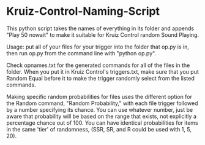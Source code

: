 # Kruiz-Control-Naming-Script
This python script takes the names of everything in its folder and appends "Play 50 nowait" to make it suitable for Kruiz Control random Sound Playing.

 Usage: put all of your files for your trigger into the folder that op.py is in, then run op.py from the command line with "python op.py".

Check opnames.txt for the generated commands for all of the files in the folder. When you put it in Kruiz Control's triggers.txt, make sure that you put Random Equal before it to make the trigger randomly select from the listed commands. 

Making specific random probabilities for files uses the different option for the Random command, "Random Probability," with each file trigger followed by a number specifying its chance.
 You can use whatever number, just be aware that probability will be based on the range that exists, not explicitly a percentage chance out of 100. You can have identical probabilities for items in the same 'tier' of randomness, (SSR, SR, and R could be used with 1, 5, 20).
 

